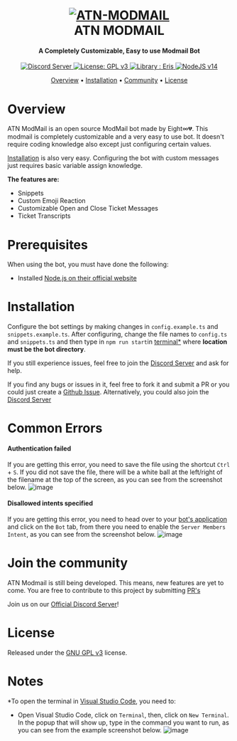 <h1 align="center">
  <br>
  <a href="https://github.com/NotReallyEight/atn-modmail"><img src="https://cdn.roxy.eu.org/vv0yHxf.png" alt="ATN-MODMAIL"></a>
  <br>
  ATN MODMAIL
  <br>
</h1>

<h4 align = "center"> A Completely Customizable, Easy to use Modmail Bot </h4>
  <p align = "center">
  <a href="https://discord.gg/esTfFnEENS">
    <img src="https://discordapp.com/api/guilds/746291190009430049/widget.png?style=shield" alt="Discord Server">
  </a>
  <a href = "https://www.gnu.org/licenses/gpl-3.0">
    <img src = "https://img.shields.io/badge/License-GPLv3-purple.svg" alt = "License: GPL v3"/>
  </a>
  <a href = "https://abal.moe/Eris/">
    <img src = "https://img.shields.io/badge/library-Eris-blue" alt = "Library : Eris"/>
  </a>
  <a href = "https://nodejs.org/en/blog/release/v14.16.0/">
    <img src = "https://img.shields.io/badge/nodejs-v14-green" alt = "NodeJS v14"/>
  </a>
</p>

<p align="center">
  <a href="#overview">Overview</a>
  •
  <a href="#installation">Installation</a>
  •
  <a href="#join-the-community">Community</a>
  •
  <a href="#license">License</a>
</p>

# Overview

ATN ModMail is an open source ModMail bot made by Eight∞💔. This modmail is completely customizable and a very easy to use bot. It doesn't require coding knowledge also except just configuring certain values.

[Installation](#installation) is also very easy. Configuring the bot with custom messages just requires basic variable assign knowledge.

**The features are:**

- Snippets
- Custom Emoji Reaction
- Customizable Open and Close Ticket Messages
- Ticket Transcripts

# Prerequisites

When using the bot, you must have done the following:

- Installed [Node.js on their official website](https://nodejs.org/en/download/)

# Installation

Configure the bot settings by making changes in `config.example.ts` and `snippets.example.ts`. After configuring, change the file names to `config.ts` and `snippets.ts` and then type in `npm run start`in [terminal\*](#notes) where **location must be the bot directory**.

If you still experience issues, feel free to join the [Discord Server](https://discord.gg/esTfFnEENS) and ask for help.

If you find any bugs or issues in it, feel free to fork it and submit a PR or you could just create a [Github Issue](https://github.com/NotReallyEight/atn-modmail/issues/new/choose). Alternatively, you could also join the [Discord Server](https://discord.gg/esTfFnEENS)

# Common Errors

#### Authentication failed

If you are getting this error, you need to save the file using the shortcut `Ctrl` + `S`. If you did not save the file, there will be a white ball at the left/right of the filename at the top of the screen, as you can see from the screenshot below.
![image](https://eight.is-a.fail/5651Kkwil.png)

#### Disallowed intents specified

If you are getting this error, you need to head over to your [bot's application](https://discord.com/developers/applications/) and click on the `Bot` tab, from there you need to enable the `Server Members Intent`, as you can see from the screenshot below.
![image](https://eight.is-a.fail/56aFwmYyY.png)

# Join the community

ATN Modmail is still being developed. This means, new features are yet to come. You are free to contribute to this project by submitting [PR's](https://github.com/NotReallyEight/atn-modmail/pulls)

Join us on our [Official Discord Server](https://discord.gg/esTfFnEENS)!

# License

Released under the [GNU GPL v3](https://www.gnu.org/licenses/gpl-3.0.en.html) license.

# Notes

\*To open the terminal in [Visual Studio Code](https://code.visualstudio.com/), you need to:

- Open Visual Studio Code, click on `Terminal`, then, click on `New Terminal`. In the popup that will show up, type in the command you want to run, as you can see from the example screenshot below.
  ![image](https://eight.is-a.fail/5650eOJob.png)

